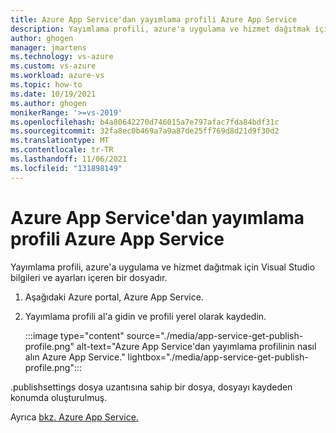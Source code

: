 ```yaml
---
title: Azure App Service'dan yayımlama profili Azure App Service
description: Yayımlama profili, azure'a uygulama ve hizmet dağıtmak için Visual Studio bilgileri ve ayarları içeren bir dosyadır.
author: ghogen
manager: jmartens
ms.technology: vs-azure
ms.custom: vs-azure
ms.workload: azure-vs
ms.topic: how-to
ms.date: 10/19/2021
ms.author: ghogen
monikerRange: '>=vs-2019'
ms.openlocfilehash: b4a80642270d746015a7e797afac7fda84bdf31c
ms.sourcegitcommit: 32fa8ec0b469a7a9a87de25ff769d8d21d9f30d2
ms.translationtype: MT
ms.contentlocale: tr-TR
ms.lasthandoff: 11/06/2021
ms.locfileid: "131898149"
---
```

# <a name="get-a-publish-profile-from-azure-app-service"></a>Azure App Service'dan yayımlama profili Azure App Service

Yayımlama profili, azure'a uygulama ve hizmet dağıtmak için Visual Studio bilgileri ve ayarları içeren bir dosyadır.

1. Aşağıdaki Azure portal, Azure App Service.
2. Yayımlama profili al'a gidin ve profili yerel olarak kaydedin.

   :::image type="content" source="./media/app-service-get-publish-profile.png" alt-text="Azure App Service'dan yayımlama profilinin nasıl alın Azure App Service." lightbox="./media/app-service-get-publish-profile.png":::

.publishsettings dosya uzantısına sahip bir dosya, dosyayı kaydeden konumda oluşturulmuş.

Ayrıca [bkz. Azure App Service.](/azure/app-service)